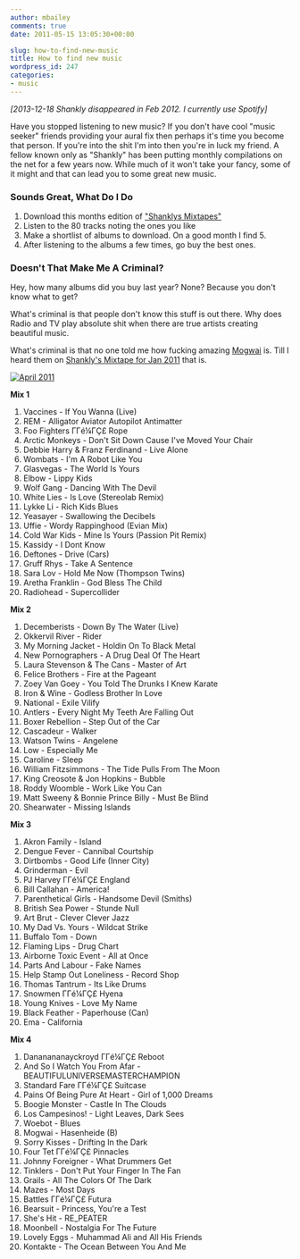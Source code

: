 ```yaml
---
author: mbailey
comments: true
date: 2011-05-15 13:05:30+00:00

slug: how-to-find-new-music
title: How to find new music
wordpress_id: 247
categories:
- music
---
```


*[2013-12-18 Shankly disappeared in Feb 2012. I currently use Spotify]*

Have you stopped listening to new music? If you don't have cool "music seeker"
friends providing your aural fix then perhaps it's time you become that person.
If you're into the shit I'm into then you're in luck my friend. A fellow known
only as "Shankly" has been putting monthly compilations on the net for a few
years now. While much of it won't take your fancy, some of it might and that
can lead you to some great new music.


### Sounds Great, What Do I Do

  1. Download this months edition of ["Shanklys Mixtapes"](http://bit.ly/shankly_201104)
  1. Listen to the 80 tracks noting the ones you like
  1. Make a shortlist of albums to download. On a good month I find 5.
  1. After listening to the albums a few times, go buy the best ones.


### Doesn't That Make Me A Criminal?

Hey, how many albums did you buy last year? None? Because you don't know what to get?

What's criminal is that people don't know this stuff is out there. Why does
Radio and TV play absolute shit when there are true artists creating beautiful
music.

What's criminal is that no one told me how fucking amazing [Mogwai](http://www.subpop.com/releases/mogwai/full_lengths/hardcore_will_never_die_but_you_will) is. Till I heard them on [Shankly's Mixtape for Jan 2011](http://thepiratebay.org/torrent/6142977/Shankly_s_2011_Mixtapes_-_January) that is.

[![April 2011](../../../assets/Multimedia_Speaker_System-150x150.jpg)](http://thepiratebay.org/torrent/6363235/Shankly_s_2011_Mixtapes_-_April)


**Mix 1**

1.	Vaccines - If You Wanna (Live)
2.	REM - Alligator Aviator Autopilot Antimatter
3.	Foo Fighters ΓΓé¼ΓÇ£ Rope
4.	Arctic Monkeys - Don't Sit Down Cause I've Moved Your Chair
5.	Debbie Harry & Franz Ferdinand - Live Alone
6.	Wombats - I'm A Robot Like You
7.	Glasvegas - The World Is Yours
8.	Elbow - Lippy Kids
9.	Wolf Gang - Dancing With The Devil
10.	White Lies - Is Love (Stereolab Remix)
11.	Lykke Li - Rich Kids Blues
12.	Yeasayer - Swallowing the Decibels
13.	Uffie - Wordy Rappinghood (Evian Mix)
14.	Cold War Kids - Mine Is Yours (Passion Pit Remix)
15.	Kassidy - I Dont Know
16.	Deftones - Drive (Cars)
17.	Gruff Rhys - Take A Sentence
18.	Sara Lov - Hold Me Now (Thompson Twins)
19.	Aretha Franklin - God Bless The Child
20.	Radiohead - Supercollider

**Mix 2**

1.	Decemberists - Down By The Water (Live)
2.	Okkervil River - Rider
3.	My Morning Jacket - Holdin On To Black Metal
4.	New Pornographers - A Drug Deal Of The Heart
5.	Laura Stevenson & The Cans - Master of Art
6.	Felice Brothers - Fire at the Pageant
7.	Zoey Van Goey - You Told The Drunks I Knew Karate
8.	Iron & Wine - Godless Brother In Love
9.	National - Exile Vilify
10.	Antlers - Every Night My Teeth Are Falling Out
11.	Boxer Rebellion - Step Out of the Car
12.	Cascadeur - Walker
13.	Watson Twins - Angelene
14.	Low - Especially Me
15.	Caroline - Sleep
16.	William Fitzsimmons - The Tide Pulls From The Moon
17.	King Creosote & Jon Hopkins - Bubble
18.	Roddy Woomble - Work Like You Can
19.	Matt Sweeny & Bonnie Prince Billy - Must Be Blind
20.	Shearwater - Missing Islands

**Mix 3**

1.	Akron Family - Island
2.	Dengue Fever - Cannibal Courtship
3.	Dirtbombs - Good Life (Inner City)
4.	Grinderman - Evil
5.	PJ Harvey ΓΓé¼ΓÇ£ England
6.	Bill Callahan - America!
7.	Parenthetical Girls - Handsome Devil (Smiths)
8.	British Sea Power - Stunde Null
9.	Art Brut - Clever Clever Jazz
10.	My Dad Vs. Yours - Wildcat Strike
11.	Buffalo Tom - Down
12.	Flaming Lips - Drug Chart
13.	Airborne Toxic Event - All at Once
14.	Parts And Labour - Fake Names
15.	Help Stamp Out Loneliness - Record Shop
16.	Thomas Tantrum - Its Like Drums
17.	Snowmen ΓΓé¼ΓÇ£ Hyena
18.	Young Knives - Love My Name
19.	Black Feather - Paperhouse (Can)
20.	Ema - California

**Mix 4**

1.	Dananananayckroyd ΓΓé¼ΓÇ£ Reboot
2.	And So I Watch You From Afar - BEAUTIFULUNIVERSEMASTERCHAMPION
3.	Standard Fare ΓΓé¼ΓÇ£ Suitcase
4.	Pains Of Being Pure At Heart - Girl of 1,000 Dreams
5.	Boogie Monster - Castle In The Clouds
6.	Los Campesinos! - Light Leaves, Dark Sees
7.	Woebot - Blues
8.	Mogwai - Hasenheide (B)
9.	Sorry Kisses - Drifting In the Dark
10.	Four Tet ΓΓé¼ΓÇ£ Pinnacles
11.	Johnny Foreigner - What Drummers Get
12.	Tinklers - Don't Put Your Finger In The Fan
13.	Grails - All The Colors Of The Dark
14.	Mazes - Most Days
15.	Battles ΓΓé¼ΓÇ£ Futura
16.	Bearsuit - Princess, You're a Test
17.	She's Hit - RE_PEATER
18.	Moonbell - Nostalgia For The Future
19.	Lovely Eggs - Muhammad Ali and All His Friends
20.	Kontakte - The Ocean Between You And Me
